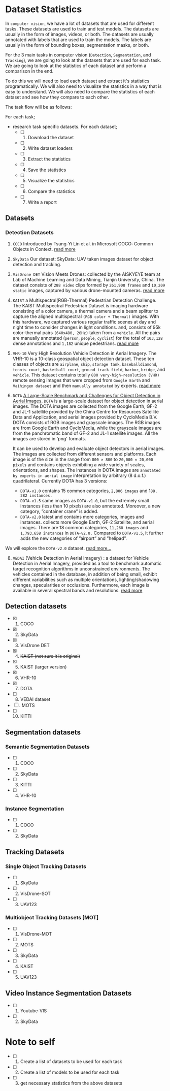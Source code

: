 # Dataset Statistics

In `computer vision`, we have a lot of datasets that are used for different tasks. These datasets are used to train and test models. The datasets are usually in the form of images, videos, or both. The datasets are usually annotated with labels that are used to train the models. The labels are usually in the form of bounding boxes, segmentation masks, or both.

For the 3 main tasks in computer vision (`Detection`, `Segmentation`, and `Tracking`), we are going to look at the datasets that are used for each task. We are going to look at the statistics of each dataset and perform a comparison in the end.

To do this we will need to load each dataset and extract it's statistics programatically. We will also need to visualize the statistics in a way that is easy to understand. We will also need to compare the statistics of each dataset and see how they compare to each other.


The task flow will be as follows:

For each task;
* research task specific datasets. 
For each dataset;
    - [ ] 1. Download the dataset
    - [ ] 2. Write dataset loaders
    - [ ] 3. Extract the statistics
    - [ ] 4. Save the statistics
    - [ ] 5. Visualize the statistics
    - [ ] 6. Compare the statistics
    - [ ] 7. Write a report



## Datasets

### Detection Datasets

1. `COCO`
    Introduced by Tsung-Yi Lin et al. in Microsoft COCO: Common Objects in Context. [read more](https://cocodataset.org/#home)

2. `SkyData` 
    Our dataset: SkyData: UAV taken images dataset for object detection and tracking.

3. `VisDrone DET` Vision Meets Drones: collected by the AISKYEYE team at Lab of Machine Learning and Data Mining, Tianjin University, China. The dataset consists of `288 video` clips formed by `261,908 frames` and `10,209 static` images, captured by various drone-mounted cameras.  [read more](https://github.com/VisDrone/VisDrone-Dataset)

4. `KAIST` a Multispectral(RGB-Thermal) Pedestrian Detection Challenge. The KAIST Multispectral Pedestrian Dataset is imaging hardware consisting of a color camera, a thermal camera and a beam splitter to capture the aligned multispectral `(RGB color + Thermal)` images. With this hardware, we captured various regular traffic scenes at day and night time to consider changes in light conditions. and, consists of 95k color-thermal pairs `(640x480, 20Hz)` taken from a `vehicle`. All the pairs are manually annotated (`person`, `people`, `cyclist`) for the total of `103,128` dense annotations and `1,182` unique pedestrians.  [read more](https://eval.ai/web/challenges/challenge-page/1247/evaluation)

6. `VHR-10` Very High Resolution Vehicle Detection in Aerial Imagery. The VHR-10 is a  10-class geospatial object detection dataset. These ten classes of objects are `airplane`, `ship`, `storage tank`, `baseballdiamond`, `tennis court`, `basketball court`, `ground track field`, `harbor`, `bridge`, and `vehicle`. This dataset contains totally `800 very-high-resolution (VHR)` remote sensing images that were cropped from `Google Earth` and `Vaihingen dataset` and then `manually annotated` by experts. [read more](https://gcheng-nwpu.github.io/)


7. `DOTA` [A Large-Scale Benchmark and Challenges for Object Detection in Aerial Images](https://captain-whu.github.io/DOTA/index.html). `DOTA` is a large-scale dataset for object detection in aerial images. The DOTA images are collected from the Google Earth, GF-2 and JL-1 satellite provided by the China Centre for Resources Satellite Data and Application, and aerial images provided by CycloMedia B.V. DOTA consists of RGB images and grayscale images. The RGB images are from Google Earth and CycloMedia, while the grayscale images are from the panchromatic band of GF-2 and JL-1 satellite images. All the images are stored in 'png' formats.

    It can be used to develop and evaluate object detectors in aerial images. The images are collected from different sensors and platforms. Each image is of the size in the range from `800 × 800` to `20,000 × 20,000 pixels` and contains objects exhibiting a wide variety of scales, orientations, and shapes. The instances in DOTA images are `annotated by experts in aerial image` interpretation by arbitrary (8 d.o.f.) quadrilateral. Currently DOTA has 3 versions: 

    - `DOTA-v1.0` contains 15 common categories, `2,806 images` and 1`88, 282 instances.`
    - `DOTA-v1.5`  same images as `DOTA-v1.0`, but the extremely small instances (less than 10 pixels) are also annotated. Moreover, a new category, ”container crane” is added. 
    - `DOTA-v2.0` latest and contains more categories, images and instances. collects more Google Earth, GF-2 Satellite, and aerial images. There are 18 common categories, `11,268 images` and `1,793,658 instances` in `DOTA-v2.0.` Compared to `DOTA-v1.5`, it further adds the new categories of ”airport” and ”helipad”.

We will explore the `DOTA-v2.0` dataset. [read more...](https://captain-whu.github.io/DOTA/index.html)

8. `VEDAI` (Vehicle Detection in Aerial Imagery) : a dataset for Vehicle Detection in Aerial Imagery, provided as a tool to benchmark automatic target recognition algorithms in unconstrained environments. The vehicles contained in the database, in addition of being small, exhibit different variabilities such as multiple orientations, lighting/shadowing changes, specularities or occlusions. Furthermore, each image is available in several spectral bands and resolutions. [read more](https://downloads.greyc.fr/vedai/)





## Detection datasets 

* [x] 1. COCO
* [x] 2. SkyData
* [x] 3. VisDrone DET
* [x] 4. ~~KAIST (not sure it is original)~~
* [x] 5. KAIST (larger version)
* [x] 6. VHR-10 
* [x] 7. DOTA
* [ ] 8. VEDAI dataset
* [ ] . MOTS
* [ ] 10. KITTI

## Segmentation datasets
### Semantic Segmentation Datasets
* [ ] 1. COCO
* [ ] 2. SkyData
* [ ] 3. KITTI
* [ ] 4. VHR-10

### Instance Segmentation
* [ ] 1. COCO
* [ ] 2. SkyData

## Tracking Datasets
### Single Object Tracking Datasets
* [ ] 1. SkyData
* [ ] 2. VisDrone-SOT
* [ ] 3. UAV123

### Multiobject Tracking Datasets [MOT]

* [ ] 1. VisDrone-MOT 
* [ ] 2. MOTS
* [ ] 3. SkyData
* [ ] 4. KAIST
* [ ] 5. UAV123

## Video Instance Segmentation Datasets
* [ ] 1. Youtube-VIS
* [ ] 2. SkyData



# Note to self 

- [ ] 1. Create a list of datasets to be used for each task
- [ ] 2. Create a list of models to be used for each task
- [ ] 3. get necessary statistics from the above datasets
